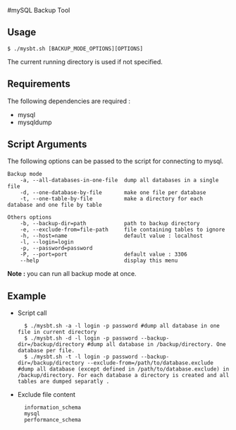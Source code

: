 
#mySQL Backup Tool
## Usage
    $ ./mysbt.sh [BACKUP_MODE_OPTIONS][OPTIONS]
The current running directory is used if not specified.

## Requirements
The following dependencies are required :

* mysql
* mysqldump

## Script Arguments
The following options can be passed to the script for connecting to mysql.

    Backup mode
        -a, --all-databases-in-one-file  dump all databases in a single file
        -d, --one-database-by-file       make one file per database
        -t, --one-table-by-file          make a directory for each database and one file by table

    Others options
        -b, --backup-dir=path            path to backup directory
        -e, --exclude-from=file-path     file containing tables to ignore
        -h, --host=name                  default value : localhost
        -l, --login=login
        -p, --password=password
        -P, --port=port                  default value : 3306
        --help                           display this menu
__Note :__ you can run all backup mode at once.

## Example
* Script call

        $ ./mysbt.sh -a -l login -p password #dump all database in one file in current directory
        $ ./mysbt.sh -d -l login -p password --backup-dir=/backup/directory #dump all database in /backup/directory. One database per file.
        $ ./mysbt.sh -t -l login -p password --backup-dir=/backup/directory --exclude-from=/path/to/database.exclude #dump all database (except defined in /path/to/database.exclude) in /backup/directory. For each database a directory is created and all tables are dumped separatly .

* Exclude file content

        information_schema
        mysql
        performance_schema